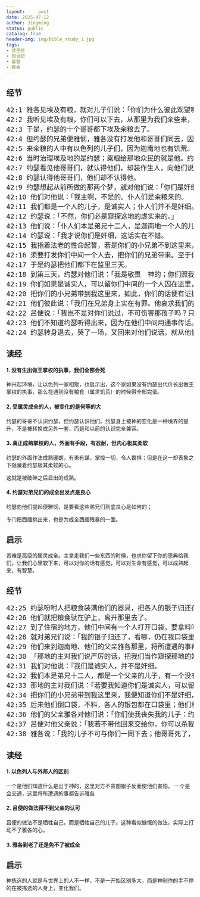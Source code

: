 ```yaml
---
layout:     post
date: 2025-07-12
author: Jingming
status: public
catalog: true
header-img: img/bible_study_1.jpg
tags:
- 读圣经
- 创世纪
- 基督
- 教会
---
```


## 经节
<pre style="font-size: 18px;">
42:1 雅各见埃及有粮，就对儿子们说：「你们为什么彼此观望呢？」
42:2 我听见埃及有粮，你们可以下去，从那里为我们籴些来，使我们可以存活，不至于死。」
42:3 于是，约瑟的十个哥哥都下埃及籴粮去了。
42:4 但约瑟的兄弟便雅悯，雅各没有打发他和哥哥们同去，因为雅各说：「恐怕他遭害。」
42:5 来籴粮的人中有以色列的儿子们，因为迦南地也有饥荒。
42:6 当时治理埃及地的是约瑟；粜粮给那地众民的就是他。约瑟的哥哥们来了，脸伏于地，向他下拜。
42:7 约瑟看见他哥哥们，就认得他们，却装作生人，向他们说些严厉话，问他们说：「你们从哪里来？」他们说：「我们从迦南地来籴粮。」
42:8 约瑟认得他哥哥们，他们却不认得他。
42:9 约瑟想起从前所做的那两个梦，就对他们说：「你们是奸细，来窥探这地的虚实。」
42:10 他们对他说：「我主啊，不是的。仆人们是籴粮来的。
42:11 我们都是一个人的儿子，是诚实人；仆人们并不是奸细。」
42:12 约瑟说：「不然，你们必是窥探这地的虚实来的。」
42:13 他们说：「仆人们本是弟兄十二人，是迦南地一个人的儿子，顶小的现今在我们的父亲那里，有一个没有了。」
42:14 约瑟说：「我才说你们是奸细，这话实在不错。
42:15 我指着法老的性命起誓，若是你们的小兄弟不到这里来，你们就不得出这地方，从此就可以把你们证验出来了。
42:16 须要打发你们中间一个人去，把你们的兄弟带来。至于你们，都要囚在这里，好证验你们的话真不真，若不真，我指着法老的性命起誓，你们一定是奸细。」
42:17 于是约瑟把他们都下在监里三天。
42:18 到第三天，约瑟对他们说：「我是敬畏　神的；你们照我的话行就可以存活。
42:19 你们如果是诚实人，可以留你们中间的一个人囚在监里，但你们可以带着粮食回去，救你们家里的饥荒。
42:20 把你们的小兄弟带到我这里来，如此，你们的话便有证据，你们也不至于死。」他们就照样而行。
42:21 他们彼此说：「我们在兄弟身上实在有罪。他哀求我们的时候，我们见他心里的愁苦，却不肯听，所以这场苦难临到我们身上。」
42:22 吕便说：「我岂不是对你们说过，不可伤害那孩子吗？只是你们不肯听，所以流他血的罪向我们追讨。」
42:23 他们不知道约瑟听得出来，因为在他们中间用通事传话。
42:24 约瑟转身退去，哭了一场，又回来对他们说话，就从他们中间挑出西缅来，在他们眼前把他捆绑。
</pre>

## 读经

#### 1. 没有生出做王掌权的执事，我们全部会死

神兴起环境，让以色列一家相聚，也启示出，这个家如果没有约瑟出代价长出做王掌权的执事，那么在遇到没有粮食（属灵饥荒）的时候得全部完蛋。

#### 2. 受属灵成全的人，被变化的是何等的大

约瑟的哥哥不认识约瑟，但约瑟认识他们。约瑟身上被神的变化是一种境界的提升，不是被转换成另外一套，而是和以前的认识完全兼容。

#### 3. 真正成熟掌权的人，外面有手段，有忍耐，但内心极其柔软

约瑟的外面作法成熟硬朗，有勇有谋，掌控一切，令人畏惧；但是在这一却表象之下隐藏着约瑟极其柔软的心。

这就是被破碎之后显出的成熟。

#### 4. 约瑟对弟兄们的成全出发点是良心

约瑟向他们提起便雅悯，是要看这些弟兄们到底良心是如何的；

专门把西缅挑出来，也是为成全西缅残暴的一面。

## 启示

苦难是高级的属灵成全。主拿走我们一些东西的时候，也求你留下你的恩典给我们，让我们心里软下来，可以对你的话有感觉，可以对生命有感觉，可以成熟起来，有智慧。

## 经节
<pre style="font-size: 18px;">
42:25 约瑟吩咐人把粮食装满他们的器具，把各人的银子归还在各人的口袋里，又给他们路上用的食物，人就照他的话办了。
42:26 他们就把粮食驮在驴上，离开那里去了。
42:27 到了住宿的地方，他们中间有一个人打开口袋，要拿料喂驴，才看见自己的银子仍在口袋里，
42:28 就对弟兄们说：「我的银子归还了，看哪，仍在我口袋里！」他们就提心吊胆，战战兢兢地彼此说：「这是　神向我们做什么呢？」
42:29 他们来到迦南地、他们的父亲雅各那里，将所遭遇的事都告诉他，说：
42:30 「那地的主对我们说严厉的话，把我们当作窥探那地的奸细。
42:31 我们对他说：『我们是诚实人，并不是奸细。
42:32 我们本是弟兄十二人，都是一个父亲的儿子，有一个没有了，顶小的如今同我们的父亲在迦南地。』
42:33 那地的主对我们说：『若要我知道你们是诚实人，可以留下你们中间的一个人在我这里，你们可以带着粮食回去，救你们家里的饥荒。
42:34 把你们的小兄弟带到我这里来，我便知道你们不是奸细，乃是诚实人。这样，我就把你们的弟兄交给你们，你们也可以在这地做买卖。』」
42:35 后来他们倒口袋，不料，各人的银包都在口袋里；他们和父亲看见银包就都害怕。
42:36 他们的父亲雅各对他们说：「你们使我丧失我的儿子：约瑟没有了，西缅也没有了，你们又要将便雅悯带去；这些事都归到我身上了。」
42:37 吕便对他父亲说：「我若不带他回来交给你，你可以杀我的两个儿子。只管把他交在我手里，我必带他回来交给你。」
42:38 雅各说：「我的儿子不可与你们一同下去；他哥哥死了，只剩下他，他若在你们所行的路上遭害，那便是你们使我白发苍苍、悲悲惨惨地下阴间去了。」
</pre>

## 读经

#### 1. 以色列人与外邦人的区别
一个是他们知道什么是出于神的，这里对方不贪图银子反而使他们害怕。
一个是会交通，这里将所遭遇的事都告诉雅各

#### 2. 吕便的做法得不到父亲的认可

吕便的做法不是牺牲自己，而是牺牲自己的儿子。这种看似慷慨的做法，实际上打动不了雅各的心。

#### 3. 雅各到老了还是免不了被成全

## 启示

神拣选的人就是与世界上的人不一样，不是一开始区别多大，而是神制作的手不停的在被拣选的人身上，变化我们。